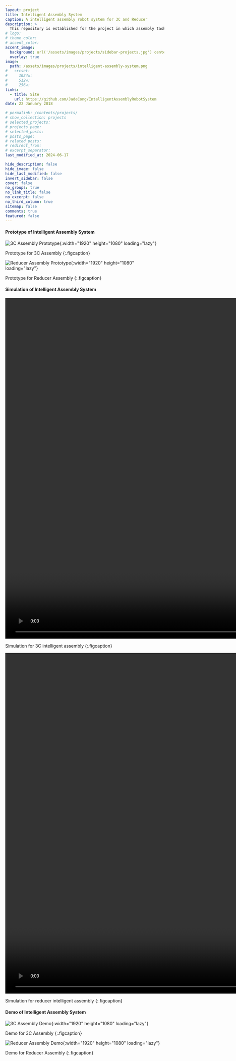 ```yaml
---
layout: project
title: Intelligent Assembly System
caption: A intelligent assembly robot system for 3C and Reducer
description: >
  This repository is established for the project in which assembly task uses Staubli TX90 industrial robot. And this repository includes modeling, motion planning, motion control, force control, simulation, test experiment and demos about the whole project for 3C and reducer.
# logo:
# theme_color:
# accent_color:
accent_image:
  background: url('/assets/images/projects/sidebar-projects.jpg') center/cover
  overlay: true
image:
  path: /assets/images/projects/intelligent-assembly-system.png
#   srcset:
#     1024w:
#     512w:
#     256w:
links:
  - title: Site
    url: https://github.com/JadeCong/IntelligentAssemblyRobotSystem
date: 22 January 2018

# permalink: /contents/projects/
# show_collection: projects
# selected_projects:
# projects_page:
# selected_posts:
# posts_page:
# related_posts:
# redirect_from:
# excerpt_separator:
last_modified_at: 2024-06-17

hide_description: false
hide_image: false
hide_last_modified: false
invert_sidebar: false
cover: false
no_groups: true
no_link_title: false
no_excerpt: false
no_third_column: true
sitemap: false
comments: true
featured: false
---
```


#### Prototype of Intelligent Assembly System

![3C Assembly Prototype](/assets/images/projects/intelligent-assembly-3c.png){:width="1920" height="1080" loading="lazy"}

Prototype for 3C Assembly
{:.figcaption}

![Reducer Assembly Prototype](/assets/images/projects/intelligent-assembly-reducer.png){:width="1920" height="1080" loading="lazy"}

Prototype for Reducer Assembly
{:.figcaption}

#### Simulation of Intelligent Assembly System

<video id="video" width="1920" height="1080" controls="" preload="auto" autoplay="true" loop="true" poster="">
  <source id="mp4" src="../../../assets/videos/projects/intelligent-assembly-3c.mp4" type="video/mp4">
</video>

Simulation for 3C intelligent assembly
{:.figcaption}

<video id="video" width="1920" height="1080" controls="" preload="auto" autoplay="true" loop="true" poster="">
  <source id="mp4" src="../../../assets/videos/projects/intelligent-assembly-reducer.mp4" type="video/mp4">
</video>

Simulation for reducer intelligent assembly
{:.figcaption}

#### Demo of Intelligent Assembly System

![3C Assembly Demo](/assets/images/projects/intelligent-assembly-3c-demo.png){:width="1920" height="1080" loading="lazy"}

Demo for 3C Assembly
{:.figcaption}

![Reducer Assembly Demo](/assets/images/projects/intelligent-assembly-reducer-demo.png){:width="1920" height="1080" loading="lazy"}

Demo for Reducer Assembly
{:.figcaption}
